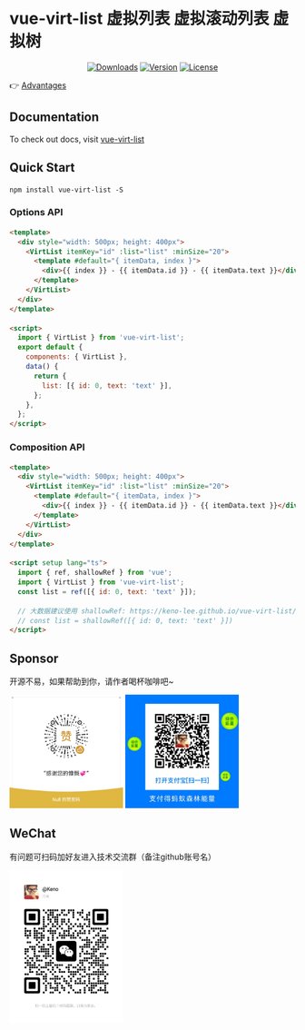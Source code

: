 # vue-virt-list 虚拟列表 虚拟滚动列表 虚拟树

<p align="center">
  <a href="https://npmcharts.com/compare/vue-virt-list?minimal=true"><img src="https://img.shields.io/npm/dm/vue-virt-list.svg?sanitize=true" alt="Downloads"></a>
  <a href="https://www.npmjs.com/package/vue-virt-list"><img src="https://img.shields.io/npm/v/vue-virt-list.svg?sanitize=true" alt="Version"></a>
  <a href="https://www.npmjs.com/package/vue-virt-list"><img src="https://img.shields.io/npm/l/vue-virt-list.svg?sanitize=true" alt="License"></a>
</p>

<!-- <a href="./README.md" target="_blank">EN</a> | <a href="./README_cn.md" target="_blank">中文</a> -->

👉 <a href="https://d8diegi800.feishu.cn/wiki/MX2Vwn1RWiwUsokjhshcr6sVnNb?from=from_copylink" target="_blank">Advantages</a>

## Documentation

To check out docs, visit <a href="https://keno-lee.github.io/vue-virt-list/" target="_blank">vue-virt-list</a>

## Quick Start

```shell
npm install vue-virt-list -S
```

### Options API

```html
<template>
  <div style="width: 500px; height: 400px">
    <VirtList itemKey="id" :list="list" :minSize="20">
      <template #default="{ itemData, index }">
        <div>{{ index }} - {{ itemData.id }} - {{ itemData.text }}</div>
      </template>
    </VirtList>
  </div>
</template>

<script>
  import { VirtList } from 'vue-virt-list';
  export default {
    components: { VirtList },
    data() {
      return {
        list: [{ id: 0, text: 'text' }],
      };
    },
  };
</script>
```

### Composition API

```html
<template>
  <div style="width: 500px; height: 400px">
    <VirtList itemKey="id" :list="list" :minSize="20">
      <template #default="{ itemData, index }">
        <div>{{ index }} - {{ itemData.id }} - {{ itemData.text }}</div>
      </template>
    </VirtList>
  </div>
</template>

<script setup lang="ts">
  import { ref, shallowRef } from 'vue';
  import { VirtList } from 'vue-virt-list';
  const list = ref([{ id: 0, text: 'text' }]);

  // 大数据建议使用 shallowRef: https://keno-lee.github.io/vue-virt-list/guide/instructions#shallowref
  // const list = shallowRef([{ id: 0, text: 'text' }])
</script>
```

## Sponsor

开源不易，如果帮助到你，请作者喝杯咖啡吧~

<img src="./wechat.png" width=200 />
<img src="./alipay.png" width=200 />

## WeChat

有问题可扫码加好友进入技术交流群（备注github账号名）

<img src="./qrcode.png" width=200 />
